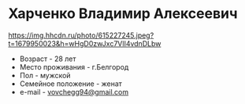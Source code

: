 # Харченко Владимир Алексеевич
https://img.hhcdn.ru/photo/615227245.jpeg?t=1679950023&h=wHgD0zwJxc7VlI4vdnDLbw
- Возраст - 28 лет
- Место проживания - г.Белгород
- Пол - мужской
- Семейное положение - женат
- e-mail - vovchegg94@gmail.com